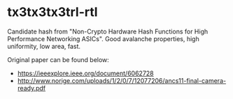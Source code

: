 # tx3tx3tx3trl-rtl
Candidate hash from "Non-Crypto Hardware Hash Functions for High Performance Networking ASICs". Good avalanche properties, high uniformity, low area, fast. 

Original paper can be found below:
* https://ieeexplore.ieee.org/document/6062728
* http://www.norige.com/uploads/1/2/0/7/12077206/ancs11-final-camera-ready.pdf
